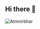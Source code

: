 ## Hi there 👋

![Atmnirbhar](https://discord.com/api/guilds/716549497349734440/widget.png?style=banner3)
